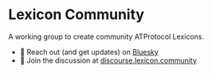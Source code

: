 # Lexicon Community

A working group to create community ATProtocol Lexicons.

- 🪿 Reach out (and get updates) on [Bluesky](https://bsky.app/profile/lexicon.community)
- 💬 Join the discussion at [discourse.lexicon.community](https://discourse.lexicon.community/)
